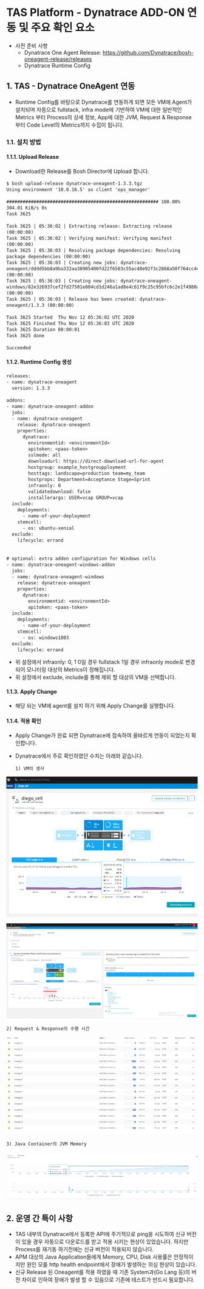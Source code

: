 # TAS Platform - Dynatrace ADD-ON 연동 및 주요 확인 요소
- 사전 준비 사항
	- Dynatrace One Agent Release: https://github.com/Dynatrace/bosh-oneagent-release/releases
	- Dynatrace Runtime Config

## 1. TAS - Dynatrace OneAgent 연동
- Runtime Config를 바탕으로 Dynatrace를 연동하게 되면 모든 VM에 Agent가 설치되며 자동으로 fullstack, infra mode에 기반하여 VM에 대한 일반적인 Metrics 부터 Process의 상세 정보, App에 대한 JVM, Request & Response 부터 Code Level의 Metrics까지 수집이 됩니다.

### 1.1. 설치 방법

#### 1.1.1. Upload Release
- Download한 Release를 Bosh Director에 Upload 합니다.

```
$ bosh upload-release dynatrace-oneagent-1.3.3.tgz
Using environment '10.0.16.5' as client 'ops_manager'

######################################################## 100.00% 304.01 KiB/s 0s
Task 3625

Task 3625 | 05:36:02 | Extracting release: Extracting release (00:00:00)
Task 3625 | 05:36:02 | Verifying manifest: Verifying manifest (00:00:00)
Task 3625 | 05:36:03 | Resolving package dependencies: Resolving package dependencies (00:00:00)
Task 3625 | 05:36:03 | Creating new jobs: dynatrace-oneagent/dddd5bb8a9ba332aa38905400fd22f6503c55ac40e92f3c2868a50f764cc4c96 (00:00:00)
Task 3625 | 05:36:03 | Creating new jobs: dynatrace-oneagent-windows/82e326937cef2fd27501e804cd1d246a1ad8e4c61f9c25c95bfc6c2e1f4980a9 (00:00:00)
Task 3625 | 05:36:03 | Release has been created: dynatrace-oneagent/1.3.3 (00:00:00)

Task 3625 Started  Thu Nov 12 05:36:02 UTC 2020
Task 3625 Finished Thu Nov 12 05:36:03 UTC 2020
Task 3625 Duration 00:00:01
Task 3625 done

Succeeded
```

#### 1.1.2. Runtime Config 생성 

```
releases:
- name: dynatrace-oneagent
  version: 1.3.3

addons:
- name: dynatrace-oneagent-addon
  jobs:
  - name: dynatrace-oneagent
    release: dynatrace-oneagent
    properties:
      dynatrace:
        environmentid: <environmentId>
        apitoken: <paas-token>
        sslmode: all
        downloadurl: https://direct-download-url-for-agent
        hostgroup: example_hostgroupployment
        hosttags: landscape=production team=my_team
        hostprops: Department=Acceptance Stage=Sprint
        infraonly: 0
        validatedownload: false
        installerargs: USER=vcap GROUP=vcap
  include:
    deployments:
      - name-of-your-deployment
    stemcell:
      - os: ubuntu-xenial
  exclude:
    lifecycle: errand


# optional: extra addon configuration for Windows cells
- name: dynatrace-oneagent-windows-addon
  jobs:
  - name: dynatrace-oneagent-windows
    release: dynatrace-oneagent
    properties:
      dynatrace:
        environmentid: <environmentId>
        apitoken: <paas-token>
  include:
    deployments:
      - name-of-your-deployment
    stemcell:
      - os: windows1803
  exclude:
    lifecycle: errand
```

- 위 설정에서 infraonly: 0, 1 0일 경우 fullstack 1일 경우 infraonly mode로 변경 되어 모니터링 대상의 Metrics이 정해집니다.
- 위 설정에서 exclude, include를 통해 제외 할 대상의 VM을 선택합니다.

#### 1.1.3. Apply Change
- 해당 되는 VM에 agent를 설치 하기 위해 Apply Change를 실행합니다.


#### 1.1.4. 적용 확인
- Apply Change가 완료 되면 Dynatrace에 접속하여 올바르게 연동이 되었는지 확인합니다.
- Dynatrace에서 주로 확인하였던 수치는 아래와 같습니다.
 
	  1) VM의 생사
	
![prometheus1][dynatrace-image-1]

![prometheus2][dynatrace-image-2]

	2) Request & Response의 수행 시간
	
![prometheus3][dynatrace-image-3]

	3) Java Container의 JVM Memory
	
![prometheus4][dynatrace-image-4]




## 2. 운영 간 특이 사항
- TAS 내부의 Dynatrace에서 등록한 API에 주기적으로 ping을 시도하여 신규 버전이 있을 경우 자동으로 다운로드를 받고 적용 시키는 현상이 있었습니다. 하지만 Process를 재기동 하기전에는 신규 버전이 적용되지 않습니다.
- APM 대상의 Java Application들에게 Memory, CPU, Disk 사용률은 안정적이지만 원인 모를 http health endpoint에서 장애가 발생하는 의심 현상이 있습니다.
- 신규 Release 된 Oneagent를 적용 하였을 때 기존 System과(Go Lang 등)의 버전 차이로 인하여 장애가 발생 할 수 있음으로 기존에 테스트가 반드시 필요합니다.



[dynatrace-image-1]:./images/dynatrace-image-1.png
[dynatrace-image-2]:./images/dynatrace-image-2.png
[dynatrace-image-3]:./images/dynatrace-image-3.png
[dynatrace-image-4]:./images/dynatrace-image-4.png


